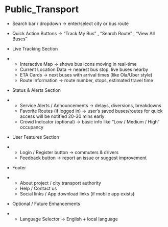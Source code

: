 # Public_Transport

- Search bar / dropdown → enter/select city or bus route

- Quick Action Buttons → “Track My Bus” , “Search Route” , “View All Buses”

- Live Tracking Section
- - Interactive Map → shows bus icons moving in real-time
  - Current Location Data → nearest bus stop, live buses nearby
  - ETA Cards → next buses with arrival times (like Ola/Uber style)
  - Route Information → route number, stops, estimated travel time

- Status & Alerts Section
- - Service Alerts / Announcements → delays, diversions, breakdowns
  - Favorite Routes (if logged in) → user’s saved buses/routes for quick access will be notified 20-30 mins early
  - Crowd Indicator (optional) → basic info like “Low / Medium / High” occupancy

- User Features Section
- - Login / Register button → commuters & drivers
  - Feedback button → report an issue or suggest improvement

- Footer
- - About project / city transport authority
  - Help / Contact us
  - Social links / App download links (if mobile app exists)

- Optional / Future Enhancements
- - Language Selector → English + local language
